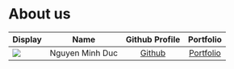 # About us

Display |      Name       |               Github Profile                | Portfolio 
--------|:---------------:|:-------------------------------------------:|:---------:
![](https://via.placeholder.com/100.png?text=Photo) | Nguyen Minh Duc | [Github](https://github.com/AndrewNguyen4/) | [Portfolio](docs/team/minhduc.md)

